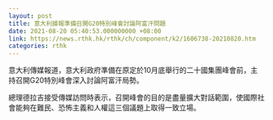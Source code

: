 ```yaml
---
layout: post
title: 意大利據報準備召開G20特別峰會討論阿富汗問題
date: 2021-08-20 05:40:53.000000000 +08:00
link: https://news.rthk.hk/rthk/ch/component/k2/1606738-20210820.htm
categories: rthk
---
```


意大利傳媒報道，意大利政府準備在原定於10月底舉行的二十國集團峰會前，主持召開G20特別峰會深入討論阿富汗局勢。

總理德拉吉接受傳媒訪問時表示，召開峰會的目的是盡量擴大對話範圍，使國際社會能夠在難民、恐怖主義和人權這三個議題上取得一致立場。
